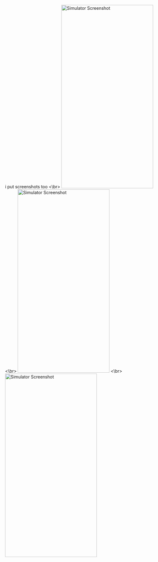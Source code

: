 i put screenshots too
<\br>
 <img src="https://github.com/user-attachments/assets/466c6889-0daf-4d6c-861f-7bf2ea8b52b8" alt="Simulator Screenshot" width="300" height="600">
<\br>
<img src="https://github.com/user-attachments/assets/a73ed054-3d7c-4ab6-b2b6-559584a28be3" alt="Simulator Screenshot" width="300" height="600">
<\br>
<img src="https://github.com/user-attachments/assets/b7457daf-c9f6-412d-8dfe-1b58224ae4fd" alt="Simulator Screenshot" width="300" height="600"> 
